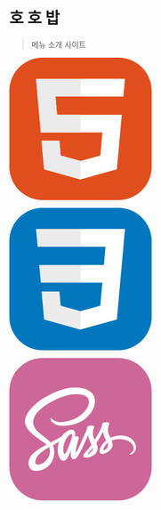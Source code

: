 # 호 호 밥

> 메뉴 소개 사이트

<svg xmlns="http://www.w3.org/2000/svg" width="256" height="256" fill="none" viewBox="0 0 256 256"><rect width="256" height="256" fill="#E14E1D" rx="60"/><path fill="#fff" d="M48 38L56.6098 134.593H167.32L163.605 176.023L127.959 185.661L92.38 176.037L90.0012 149.435H57.9389L62.5236 200.716L127.951 218.888L193.461 200.716L202.244 102.655H85.8241L82.901 69.9448H205.041H205.139L208 38H48Z"/><path fill="#EBEBEB" d="M128 38H48L56.6098 134.593H128V102.655H85.8241L82.901 69.9448H128V38Z"/><path fill="#EBEBEB" d="M128 185.647L127.959 185.661L92.38 176.037L90.0012 149.435H57.9388L62.5236 200.716L127.951 218.888L128 218.874V185.647Z"/></svg>

<svg width="256" height="256" viewBox="0 0 256 256" fill="none" xmlns="http://www.w3.org/2000/svg">
<rect width="256" height="256" rx="60" fill="#0277BD"/>
<path d="M53.7527 102.651L56.6155 134.593H128.096V102.651H53.7527Z" fill="#EBEBEB"/>
<path d="M128.095 38H127.985H48L50.9036 69.9423H128.095V38Z" fill="#EBEBEB"/>
<path d="M128.095 218.841V185.608L127.955 185.645L92.3813 176.04L90.1072 150.564H72.821H58.0425L62.5175 200.718L127.948 218.882L128.095 218.841Z" fill="#EBEBEB"/>
<path d="M167.318 134.593L163.61 176.019L127.985 185.635V218.866L193.468 200.718L193.948 195.321L201.454 111.229L202.233 102.651L208 38H127.985V69.9423H172.994L170.088 102.651H127.985V134.593H167.318Z" fill="white"/>
</svg>

<svg xmlns="http://www.w3.org/2000/svg" width="256" height="256" fill="none" viewBox="0 0 256 256"><rect width="256" height="256" fill="#CD6799" rx="60"/><g clip-path="url(#clip0_137_201)"><path fill="#fff" d="M200.107 139.163C193.133 139.199 187.073 140.879 181.998 143.361C180.136 139.674 178.274 136.388 177.945 133.978C177.58 131.167 177.142 129.451 177.58 126.092C178.018 122.733 179.99 117.951 179.953 117.586C179.917 117.22 179.515 115.505 175.499 115.468C171.483 115.432 168.015 116.235 167.613 117.294C167.211 118.352 166.445 120.762 165.934 123.245C165.24 126.896 157.901 139.93 153.703 146.757C152.352 144.092 151.184 141.755 150.928 139.893C150.563 137.082 150.125 135.366 150.563 132.007C151.001 128.648 152.973 123.865 152.936 123.5C152.9 123.135 152.498 121.419 148.482 121.383C144.466 121.346 140.997 122.149 140.596 123.208C140.194 124.267 139.756 126.75 138.916 129.159C138.077 131.569 128.329 153.329 125.773 158.951C124.459 161.835 123.327 164.135 122.524 165.705C122.524 165.705 122.487 165.815 122.378 165.997C121.684 167.348 121.282 168.078 121.282 168.078C121.282 168.078 121.282 168.078 121.282 168.115C120.735 169.101 120.15 170.013 119.858 170.013C119.639 170.013 119.238 167.385 119.931 163.807C121.392 156.249 124.86 144.493 124.824 144.092C124.824 143.873 125.481 141.828 122.56 140.769C119.712 139.71 118.69 141.463 118.434 141.463C118.179 141.463 117.996 142.084 117.996 142.084C117.996 142.084 121.173 128.867 111.936 128.867C106.167 128.867 98.2081 135.183 94.2651 140.879C91.7824 142.23 86.4885 145.114 80.8295 148.217C78.6755 149.422 76.4484 150.627 74.3673 151.759C74.2213 151.613 74.0753 151.43 73.9292 151.284C62.7573 139.345 42.0928 130.912 42.969 114.884C43.2976 109.042 45.3056 93.7083 82.655 75.0883C113.396 59.9368 137.858 64.1354 142.093 73.4454C148.153 86.7349 128.986 111.415 97.2224 114.993C85.1012 116.344 78.7485 111.671 77.1421 109.919C75.4626 108.093 75.2071 107.984 74.5864 108.349C73.5641 108.896 74.2213 110.539 74.5864 111.488C75.5356 113.971 79.4422 118.352 86.0504 120.506C91.892 122.405 106.094 123.464 123.29 116.819C142.531 109.371 157.573 88.6699 153.155 71.3278C148.738 53.7302 119.53 47.9251 91.892 57.7462C75.4626 63.5878 57.6459 72.7882 44.831 84.7634C29.6065 99.0022 27.1968 111.379 28.1826 116.563C31.724 134.964 57.0983 146.939 67.2479 155.811C66.7368 156.103 66.2622 156.359 65.8606 156.578C60.7857 159.097 41.4356 169.21 36.6163 179.908C31.1399 192.029 37.4926 200.718 41.6912 201.886C54.7251 205.501 68.1242 199.002 75.3166 188.268C82.509 177.534 81.6328 163.588 78.3104 157.199C78.2739 157.126 78.2374 157.053 78.1643 156.98C79.4787 156.213 80.8295 155.41 82.1439 154.643C84.7361 153.11 87.2917 151.686 89.4823 150.517C88.241 153.913 87.3283 157.965 86.8901 163.807C86.3425 170.671 89.1537 179.579 92.8412 183.084C94.4842 184.617 96.4192 184.654 97.6605 184.654C101.969 184.654 103.904 181.076 106.058 176.841C108.686 171.656 111.06 165.632 111.06 165.632C111.06 165.632 108.102 181.916 116.134 181.916C119.055 181.916 122.012 178.119 123.327 176.184C123.327 176.22 123.327 176.22 123.327 176.22C123.327 176.22 123.4 176.111 123.546 175.855C123.838 175.38 124.02 175.088 124.02 175.088C124.02 175.088 124.02 175.052 124.02 175.015C125.189 172.971 127.817 168.334 131.724 160.63C136.762 150.7 141.618 138.287 141.618 138.287C141.618 138.287 142.056 141.317 143.553 146.355C144.429 149.313 146.255 152.562 147.715 155.702C146.547 157.345 145.817 158.257 145.817 158.257C145.817 158.257 145.817 158.257 145.853 158.294C144.904 159.535 143.882 160.886 142.75 162.2C138.77 166.947 134.024 172.387 133.367 173.957C132.6 175.819 132.783 177.169 134.243 178.265C135.302 179.068 137.2 179.177 139.135 179.068C142.713 178.812 145.233 177.936 146.474 177.388C148.409 176.695 150.673 175.636 152.79 174.066C156.697 171.182 159.07 167.056 158.851 161.616C158.741 158.622 157.755 155.629 156.551 152.817C156.916 152.306 157.244 151.795 157.609 151.284C163.78 142.266 168.562 132.372 168.562 132.372C168.562 132.372 169 135.402 170.497 140.441C171.227 142.996 172.724 145.771 174.039 148.473C168.234 153.183 164.656 158.659 163.378 162.237C161.078 168.882 162.867 171.875 166.262 172.569C167.796 172.898 169.986 172.168 171.593 171.474C173.637 170.817 176.047 169.685 178.347 168.005C182.253 165.121 186.014 161.105 185.795 155.665C185.685 153.183 185.028 150.736 184.115 148.363C189.044 146.319 195.397 145.187 203.502 146.136C220.881 148.181 224.313 159.024 223.655 163.588C222.998 168.151 219.347 170.634 218.142 171.401C216.938 172.168 216.536 172.423 216.646 172.971C216.792 173.774 217.376 173.737 218.398 173.591C219.822 173.336 227.525 169.904 227.854 161.507C228.402 150.773 218.179 139.053 200.107 139.163ZM66.0431 184.362C60.2746 190.641 52.2425 193.015 48.7741 191.007C45.0501 188.852 46.5105 179.579 53.5933 172.934C57.9015 168.882 63.4509 165.121 67.1384 162.821C67.9781 162.31 69.2195 161.58 70.7164 160.667C70.9719 160.521 71.118 160.448 71.118 160.448C71.41 160.265 71.7021 160.083 71.9942 159.9C74.5864 169.393 72.1037 177.754 66.0431 184.362ZM108.029 155.811C106.021 160.704 101.823 173.226 99.2669 172.533C97.0763 171.948 95.7255 162.456 98.8288 153.073C100.399 148.363 103.721 142.741 105.656 140.55C108.796 137.045 112.264 135.877 113.104 137.301C114.163 139.163 109.271 152.744 108.029 155.811ZM142.677 172.387C141.837 172.825 141.034 173.117 140.669 172.898C140.413 172.752 141.034 172.168 141.034 172.168C141.034 172.168 145.379 167.494 147.095 165.377C148.08 164.135 149.249 162.675 150.49 161.032C150.49 161.178 150.49 161.361 150.49 161.507C150.49 167.093 145.087 170.853 142.677 172.387ZM169.402 166.289C168.781 165.851 168.891 164.391 170.972 159.827C171.775 158.038 173.674 155.045 176.923 152.16C177.288 153.329 177.544 154.46 177.507 155.519C177.471 162.566 172.432 165.194 169.402 166.289Z"/></g><defs><clipPath id="clip0_137_201"><rect width="200" height="149.909" fill="#fff" transform="translate(28 53)"/></clipPath></defs></svg>
